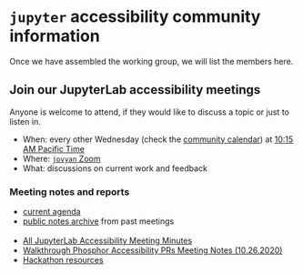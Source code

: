 # `jupyter` accessibility community information

Once we have assembled the working group, we will list the members here.

<!-- //TODO move the below (commented out section to the contribution guide?) -->
<!-- ### Join the conversation

- [Check out the accessibility section of the community forum](https://discourse.jupyter.org/c/special-topics/accessibility) for ongoing conversations and brainstorms around accessibility in the Jupyter ecosystem.
- [Jupyter Notebook Accessibility Issues](https://github.com/jupyter/notebook/issues?q=is%3Aopen+is%3Aissue+label%3Atag%3AAccessibility)
- [JupyterHub Accessibility Issues](https://github.com/jupyterhub/jupyterhub/issues?q=is%3Aopen+is%3Aissue+label%3Aaccessibility)
- [JupyterLab Accessibility Issues](https://github.com/jupyterlab/jupyterlab/issues?q=is%3Aopen+is%3Aissue+label%3Atag%3AAccessibility)
- If you find something that you think should be labeled for accessibility, feel free to label it or add a comment. -->


## Join our JupyterLab accessibility meetings

Anyone is welcome to attend, if they would like to discuss a topic or just to listen in.

- When: every other Wednesday (check the [community calendar](https://jupyter.readthedocs.io/en/latest/community/content-community.html#jupyter-community-meetings)) at [10:15 AM Pacific Time](https://dateful.com/convert/san-francisco-california?t=1015am)
- Where: [`jovyan` Zoom](https://zoom.us/my/jovyan?pwd=c0JZTHlNdS9Sek9vdzR3aTJ4SzFTQT09)
- What: discussions on current work and feedback

### Meeting notes and reports

- [current agenda](https://hackmd.io/WnaWXboXSiGoqWvev_fAvA)
- [public notes archive](https://github.com/jupyterlab/team-compass/issues/98) from past meetings
<br/><br/>
- [All JupyterLab Accessibility Meeting Minutes](./meeting-minutes/jupyterlab-accessibility-meetings/all-minutes.md)
- [Walkthrough Phosphor Accessibility PRs Meeting Notes (10.26.2020)](./meeting-minutes/lumino/walkthrough-phosphor-prs.md)
- [Hackathon resources](./meeting-minutes/2019-web4all-hackathon/hackathon-resources.md)

